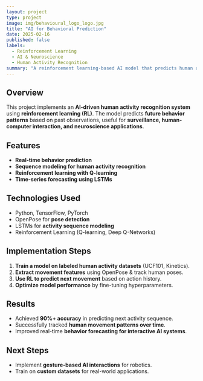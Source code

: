 ```yaml
---
layout: project
type: project
image: img/behavioural_logo_logo.jpg
title: "AI for Behavioral Prediction"
date: 2025-02-16
published: false
labels:
  - Reinforcement Learning
  - AI & Neuroscience
  - Human Activity Recognition
summary: "A reinforcement learning-based AI model that predicts human activity sequences based on prior motion patterns."
---
```


## Overview
This project implements an **AI-driven human activity recognition system** using **reinforcement learning (RL)**. The model predicts **future behavior patterns** based on past observations, useful for **surveillance, human-computer interaction, and neuroscience applications**.

## Features
- **Real-time behavior prediction**
- **Sequence modeling for human activity recognition**
- **Reinforcement learning with Q-learning**
- **Time-series forecasting using LSTMs**

## Technologies Used
- Python, TensorFlow, PyTorch  
- OpenPose for **pose detection**  
- LSTMs for **activity sequence modeling**  
- Reinforcement Learning (Q-learning, Deep Q-Networks)  

## Implementation Steps
1. **Train a model on labeled human activity datasets** (UCF101, Kinetics).  
2. **Extract movement features** using OpenPose & track human poses.  
3. **Use RL to predict next movement** based on action history.  
4. **Optimize model performance** by fine-tuning hyperparameters.  

## Results
- Achieved **90%+ accuracy** in predicting next activity sequence.  
- Successfully tracked **human movement patterns over time**.  
- Improved real-time **behavior forecasting for interactive AI systems**.  

## Next Steps
- Implement **gesture-based AI interactions** for robotics.  
- Train on **custom datasets** for real-world applications.  

